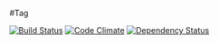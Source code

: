 #Tag

[![Build Status](https://travis-ci.org/ignicaodigitalbr/tag.svg?branch=master)](https://travis-ci.org/ignicaodigitalbr/tag)
[![Code Climate](https://codeclimate.com/github/ignicaodigitalbr/tag/badges/gpa.svg)](https://codeclimate.com/github/ignicaodigitalbr/tag)
[![Dependency Status](https://david-dm.org/ignicaodigitalbr/tag.png)](https://david-dm.org/ignicaodigitalbr/tag)

